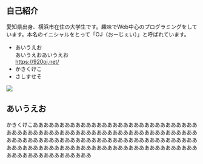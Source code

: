 ## 自己紹介

愛知県出身、横浜市在住の大学生です。趣味でWeb中心のプログラミングをしています。本名のイニシャルをとって「OJ（おーじぇい）」と呼ばれています。

- あいうえお  
あいうえおあいうえお  
https://920oj.net/
- かきくけこ
- さしすせそ 

![](https://res.cloudinary.com/oj920/image/upload/w_600/q_auto/v1610184430/920oj-net/profile_c9reqy.jpg)
 
## あいうえお

かきくけこあああああああああああああああああああああああああああああああああああああああああああああああああああああああああああああああああああああああああああああああああああああああああああああああああああああああああああああああああああああああああああああああああああああああああああああああああああああああああああ
